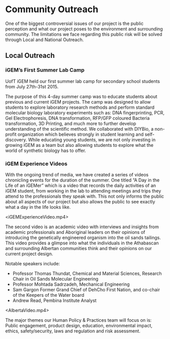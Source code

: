 # Community Outreach  

One of the biggest controversial issues of our project is the public perception and what our project poses to the environment and surrounding community. The limitations we face regarding this public risk will be solved through Local and National Outreach. 

## Local Outreach

### iGEM’s First Summer Lab Camp

UofT iGEM held our first summer lab camp for secondary school students from July 27th-31st 2015. 

The purpose of this 4-day summer camp was to educate students about previous and current iGEM projects. The camp was designed to allow students to explore laboratory research methods and perform standard molecular biology laboratory experiments such as: DNA fingerprinting, PCR, Gel Electrophoresis, DNA transformation, RFP/GFP coloured Bacteria transformation, 3D Printing, and much more to further develop understanding of the scientific method. We collaborated with DIYBio, a non-profit organization which believes strongly in student learning and self-discovery. While educating young students, we are not only investing in growing iGEM as a team but also allowing students to explore what the world of synthetic biology has to offer.

### iGEM Experience Videos
With the ongoing trend of media, we have created a series of videos chronicling events for the duration of the summer. One titled “A Day in the Life of an iGEMer” which is a video that records the daily activities of an iGEM student, from working in the lab to attending meetings and trips they attend to the professionals they speak with. This not only informs the public about all aspects of our project but also allows the public to see exactly what a day in the life looks like. 

<iGEMExperienceVideo.mp4>

The second video is an academic video with interviews and insights from academic professionals and Aboriginal leaders on their opinions of introducing the genetically engineered organism into the oil sands tailings. This video provides a glimpse into what the individuals in the Athabascan and surrounding Albertan communities think and their opinions on our current project design. 

Notable speakers include: 
- Professor Thomas Thundat, Chemical and Material Sciences, Research Chair in Oil Sands Molecular Engineering
- Professor Mohtada Sadrzadeh, Mechanical Engineering
- Sam Gargon Former Grand Chief of DehCho First Nation, and co-chair of the Keepers of the Water board
- Andrew Read, Pembina Institute Analyst

<AlbertaVideo.mp4>

The major themes our Human Policy & Practices team will focus on is: Public engagement, product design, education, environmental impact, ethics, safety/security, laws and regulation and risk assessment.
